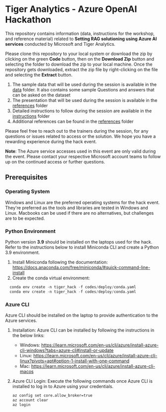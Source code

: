 # Tiger Analytics - Azure OpenAI Hackathon

This repository contains information (data, instructions for the workshop, and reference material) related to **Setting RAG solutioning using Azure AI services** conducted by Microsoft and Tiger Analytics.

Please clone this repository to your local system or download the zip by clicking on the green **Code** button, then on the **Download Zip** button and selecting the folder to download the zip to your local machine. Once the repository gets downloaded, extract the zip file by right-clicking on the file and selecting the **Extract** button.

1. The sample data that will be used during the session is available in the [data](data) folder. It also contains some sample Questions and answers that can be asked on the dataset
2. The presentation that will be used during the session is available in the [references](references/AI_Build_Presentation.pdf) folder
3. Detailed instructions to follow during the session are available in the [instructions](instructions/ms_ai_build_steps.pdf) folder
4. Additional references can be found in the [references](references) folder

Please feel free to reach out to the trainers during the session, for any questions or issues related to access or the
solution. We hope you have a rewarding experience during the hack event.

**Note**: The Azure service accesses used in this event are only valid during the event. Please contact your respective Microsoft account teams to follow up on the continued access or further questions.

## Prerequisites

### Operating System

Windows and Linux are the preferred operating systems for the hack event. They're preferred as the tools and libraries are tested in Windows and Linux. Macbooks can be used if there are no alternatives, but challenges are to be expected.

### Python Environment

Python version **3.9** should be installed on the laptops used for the hack.
Refer to the instructions below to install Miniconda CLI and create a Python 3.9 environment.

1. Install Miniconda following the documentation: <https://docs.anaconda.com/free/miniconda/#quick-command-line-install>
2. Create the conda virtual environment:

  ```python
    conda env create -n tiger_hack -f codes/deploy/conda.yaml
    conda env create -n tiger_hack -f codes/deploy/conda.yaml
  ```

### Azure CLI

Azure CLI should be installed on the laptop to provide authentication to the Azure services.

1. Installation:
    Azure CLI can be installed by following the instructions in the below links:

    * Windows: <https://learn.microsoft.com/en-us/cli/azure/install-azure-cli-windows?tabs=azure-cli#install-or-update>
    * Linux: <https://learn.microsoft.com/en-us/cli/azure/install-azure-cli-linux?pivots=apt#option-1-install-with-one-command>
    * Mac: <https://learn.microsoft.com/en-us/cli/azure/install-azure-cli-macos>

2. Azure CLI Login:
    Execute the following commands once Azure CLI is installed to log in to Azure using your credentials.

      ```bash
      az config set core.allow_broker=true
      az account clear
      az login
      ```
